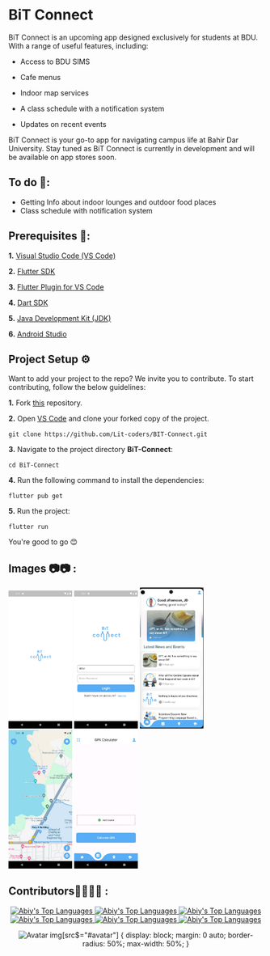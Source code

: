 # BiT Connect

BiT Connect is an upcoming app designed exclusively for students at BDU. With a range of useful features, including:

- Access to BDU SIMS

- Cafe menus
- Indoor map services
- A class schedule with a notification system
- Updates on recent events

BiT Connect is your go-to app for navigating campus life at Bahir Dar University. Stay tuned as BiT Connect is currently in development and will be available on app stores soon.

## To do 📑: 

- Getting Info about indoor lounges and outdoor food places
- Class schedule with notification system

## Prerequisites 📜:

**1.** [Visual Studio Code (VS Code)](https://code.visualstudio.com/)

**2.** [Flutter SDK](https://flutter.dev/docs/get-started/install)

**3.** [Flutter Plugin for VS Code](https://flutter.dev/docs/get-started/editor?tab=vscode)

**4.** [Dart SDK](https://dart.dev/get-dart)

**5.** [Java Development Kit (JDK)](https://www.oracle.com/java/technologies/javase-jdk11-downloads.html)

**6.** [Android Studio](https://developer.android.com/studio)

## Project Setup ⚙️

Want to add your project to the repo? We invite you to contribute.
To start contributing, follow the below guidelines: 

**1.** Fork [this](https://github.com/Lit-coders/BIT-Connect) repository.

**2.** Open [VS Code](https://code.visualstudio.com/) and clone your forked copy of the project.

```
git clone https://github.com/Lit-coders/BIT-Connect.git
```

**3.** Navigate to the project directory **BiT-Connect**:

```
cd BiT-Connect
```

**4.** Run the following command to install the dependencies:

```
flutter pub get
```
**5.** Run the project:

```
flutter run
```

You're good to go 😊

## Images 📷📷 :

<a><img src = "./images/splashscree.jpg" height="25%" width="25%" ></a>
<a><img src = "./images/login.jpg" height="25%" width="25%"></a>
<a><img src = "./images/home.jpg" height="25%" width="25%"></a>
<a><img src = "./images/map.jpg" height="25%" width="25%"></a>
<a><img src = "./images/gpa.jpg" height="25%" width="25%"></a>

## Contributors👩‍💻👨‍💻 :

<div align = "center">
<a href="https://github.com/abkodes">
  <img 
    alt="Abiy's Top Languages" 
    src="https://avatars.githubusercontent.com/u/104998249?v=4" 
    height="100px" 
    width="100px" 
    border-radius: 50% 
  />
</a>
<a href="https://github.com/melat369">
  <img 
    alt="Abiy's Top Languages" 
    src="https://avatars.githubusercontent.com/u/105010958?v=4" 
    height="100px" 
    width="100px" 
    class="round-image" 
  />
</a>
<a href="https://github.com/dagimg-dot">
  <img 
    alt="Abiy's Top Languages" 
    src="https://avatars.githubusercontent.com/u/106905365?v=4"
    height="100px" 
    width="100px" 
    class="round-image" 
  />
</a>
<a href="https://github.com/Jeremi-code">
  <img 
    alt="Abiy's Top Languages" 
    src="https://avatars.githubusercontent.com/u/106976091?v=4"
    height="100px" 
    width="100px" 
    class="round-image" 
  />
</a>
<a href="https://github.com/NathnaelTB">
  <img 
    alt="Abiy's Top Languages" 
    src="https://avatars.githubusercontent.com/u/104767053?v=4"
    height="100px" 
    width="100px" 
    class="round-image" 
  />
</a>
<a href="https://github.com/sgc93">
  <img 
    alt="Abiy's Top Languages" 
    src="https://avatars.githubusercontent.com/u/109880887?v=4"
    height="100px" 
    width="100px" 
    class="round-image" 
  />
</a>

![Avatar](https://picsum.photos/id/219/300/300#avatar)
img[src$="#avatar"] {
  display: block;
  margin: 0 auto;
  border-radius: 50%;
  max-width: 50%;
}
</div>
